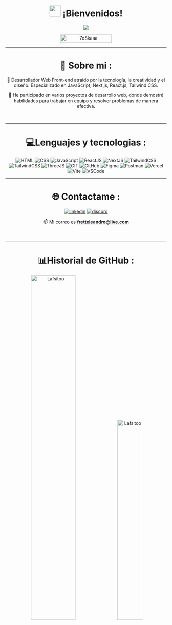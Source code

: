 <h1 align="center"><img src="https://media.giphy.com/media/hvRJCLFzcasrR4ia7z/giphy.gif" width="35"> ¡Bienvenidos!</h1>

<p align="center">
  <div align="center">
    <img src="https://readme-typing-svg.herokuapp.com?color=%23C8BE25&lines=Front+End+Developer;JavaScript%20|%20React.js%20|%20Next.js%20&center=true&width=500&height=50">
  </div>
</p>
<p align="center"> 
	<img src="https://komarev.com/ghpvc/?username=your-github-username&style=for-the-badge&color=yellow" alt="7oSkaaa" height=25px, width=160px/>
 <p/>
<hr/>

<div align="center">
  
# 💫 Sobre mi :

<p>
👾 Desarrollador Web Front-end atraído por la tecnología, la creatividad y el diseño. Especializado en JavaScript, Next.js, React.js, Tailwind CSS.</p>
 <p>
🚀 He participado en varios proyectos de desarrollo web, donde demostré habilidades para trabajar en equipo y resolver problemas de manera efectiva.
</p>
<div/>
<br/>
<hr/>
  
<div align="center">

# 💻Lenguajes y tecnologias : 

<p align="center">
  <img src="https://skillicons.dev/icons?i=html" alt="HTML" title="HTML" />
  <img src="https://skillicons.dev/icons?i=css" alt="CSS" title="CSS" />
  <img src="https://skillicons.dev/icons?i=js" alt="JavaScript" title="JavaScript" />
  <img src="https://skillicons.dev/icons?i=react" alt="ReactJS" title="React.js" />
  <img src="https://skillicons.dev/icons?i=next" alt="NextJS" title="Next.js" />
  <img src="https://skillicons.dev/icons?i=tailwind" alt="TailwindCSS" title="Tailwind" />
  <img src="https://skillicons.dev/icons?i=bootstrap" alt="TailwindCSS" title="Bootstrap" />
  <img src="https://skillicons.dev/icons?i=threejs" alt="ThreeJS" title="Tree.js" />
  <img src="https://skillicons.dev/icons?i=git" alt="GIT" title="Git" />
  <img src="https://skillicons.dev/icons?i=github" alt="GitHub" title="GitHub" />
  <img src="https://skillicons.dev/icons?i=figma" alt="Figma" title="Figma" />
  <img src="https://skillicons.dev/icons?i=postman" alt="Postman" title="Postman" />
  <img src="https://skillicons.dev/icons?i=vercel" alt="Vercel" title="Vercel" />
  <img src="https://skillicons.dev/icons?i=vite" alt="Vite" title="Vite" />
  <img src="https://skillicons.dev/icons?i=vscode" alt="VSCode" title="Visual Studio Code" />
<p/>  
<hr/>

# 🌐 Contactame :
  
<p align="center">
<a href="https://www.linkedin.com/in/leandro-ariel-frette/" target="blank"><img align="center" src="https://skillicons.dev/icons?i=linkedin" alt="linkedin" title="LinkedIn" /></a>
<a href="https://discord.gg//Lafsitoo#4291" target="blank"><img align="center" src="https://skillicons.dev/icons?i=discord" alt="discord" 
title="Discord" /></a>

📫 Mi correo es **fretteleandro@live.com**
</p>
<br/>
<hr/>

# 📊Historial de GitHub :

<div>
  <span>&nbsp;<img src="https://github-readme-stats.vercel.app/api?username=Lafsitoo&show_icons=true&theme=radical" alt="Lafsitoo" width="52.5%" max-width="450px" display="inline-block" /></span>
  <span>&nbsp;<img src="https://github-readme-stats.vercel.app/api/top-langs/?username=Lafsitoo&theme=radical&hide_border=false&include_all_commits=false&count_private=false&layout=compact" alt="Lafsitoo" width="40%" max-width="500px" display="inline-block" /></span>
</div>
</div>
